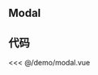 ## Modal

<script setup>
import Modal from './demo/modal.vue'
</script>

<ClientOnly>
<Modal />
</ClientOnly>

## 代码

<<< @/demo/modal.vue

